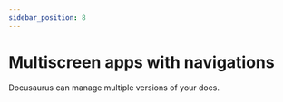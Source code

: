 ```yaml
---
sidebar_position: 8
---
```


# Multiscreen apps with navigations

Docusaurus can manage multiple versions of your docs.